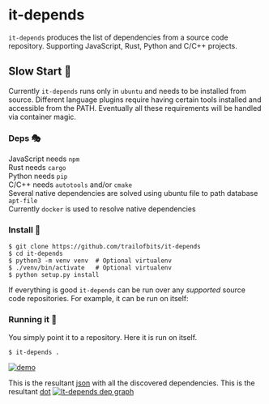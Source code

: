 # it-depends

`it-depends` produces the list of dependencies from a source code repository. Supporting JavaScript, Rust, Python and C/C++ projects.

## Slow Start 🐢
Currently `it-depends` runs only in `ubuntu` and needs to be installed from source.
Different language plugins require having certain tools installed and accessible from the PATH.
Eventually all these requirements will be handled via container magic.

### Deps 🎭

JavaScript needs `npm`\
Rust needs `cargo`\
Python needs `pip`\
C/C++ needs `autotools` and/or `cmake`\
Several native dependencies are solved using ubuntu file to path database `apt-file`\
Currently `docker` is used to resolve native dependencies

### Install 🚀
```console
$ git clone https://github.com/trailofbits/it-depends
$ cd it-depends
$ python3 -m venv venv  # Optional virtualenv
$ ./venv/bin/activate   # Optional virtualenv
$ python setup.py install
```

If everything is good `it-depends` can be run over any _supported_ source code repositories.
For example, it can be run on itself:

### Running it 🏃
You simply point it to a repository. Here it is run on itself.  
```console
$ it-depends .
```
[![demo]()](https://gist.githubusercontent.com/feliam/e906ce723333b2b55237a71c4028559e/raw/e60f46c35b215a73a37a1d1ce3bb43eaead76af4/it-depends-demo.svg?sanitize=1)

This is the resultant [json](https://gist.github.com/feliam/2bdec76f7aa50602869059bfa14df156) 
with all the discovered dependencies.
This is the resultant [dot](https://gist.github.com/feliam/275951f5788c23a477bc7cf758a32cc2)
[![It-depends dep graph]()](https://user-images.githubusercontent.com/1017522/116887041-33903b80-ac00-11eb-9288-f3d286231e47.png)
